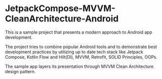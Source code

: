 # JetpackCompose-MVVM-CleanArchitecture-Android

This is a sample project that presents a modern approach to Android app development.

The project tries to combine popular Android tools and to demonstrate best development practices by utilizing up to date tech stack like Jetpack Compose, Kotlin Flow and Hilt(DI), MVVM, Retrofit, SOLID Principles, OOPs.

The sample app layers its presentation through MVVM Clean Architecture design pattern.
